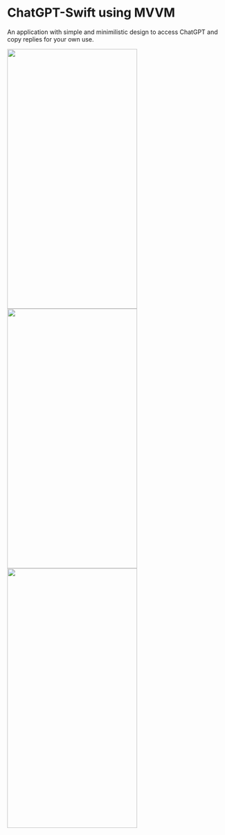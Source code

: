 # ChatGPT-Swift using MVVM
An application with simple and minimilistic design to access ChatGPT and copy replies for your own use.

<img src="https://user-images.githubusercontent.com/56757080/227783289-5524454f-8d9f-40af-ad80-9f6c56648658.png" width="300" height="600"> <img src="https://user-images.githubusercontent.com/56757080/227783284-848eb409-bec6-4f07-835a-cc9863930dcd.png" width="300" height="600"> <img src="https://user-images.githubusercontent.com/56757080/227783290-0911fb2e-8bac-4e21-ac8e-74cece876342.png" width="300" height="600">
